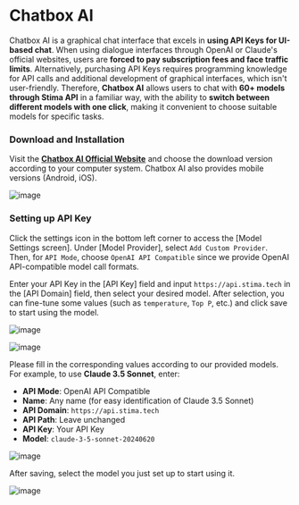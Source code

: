 # Chatbox AI

Chatbox AI is a graphical chat interface that excels in **using API Keys for UI-based chat**. When using dialogue interfaces through OpenAI or Claude's official websites, users are **forced to pay subscription fees and face traffic limits**. Alternatively, purchasing API Keys requires programming knowledge for API calls and additional development of graphical interfaces, which isn't user-friendly. Therefore, **Chatbox AI** allows users to chat with **60+ models through Stima API** in a familiar way, with the ability to **switch between different models with one click**, making it convenient to choose suitable models for specific tasks.

### Download and Installation

Visit the **[Chatbox AI Official Website](https://chatboxai.app/en)** and choose the download version according to your computer system. Chatbox AI also provides mobile versions (Android, iOS).

![image](https://hackmd.io/_uploads/HkP8MSc9A.png)

### Setting up API Key

Click the settings icon in the bottom left corner to access the [Model Settings screen]. Under [Model Provider], select `Add Custom Provider`. Then, for `API Mode`, choose `OpenAI API Compatible` since we provide OpenAI API-compatible model call formats.

Enter your API Key in the [API Key] field and input `https://api.stima.tech` in the [API Domain] field, then select your desired model. After selection, you can fine-tune some values (such as `temperature`, `Top P`, etc.) and click save to start using the model.

![image](https://hackmd.io/_uploads/S1JVicdoR.png)

![image](https://hackmd.io/_uploads/SyjvocOiR.png)

Please fill in the corresponding values according to our provided models. For example, to use **Claude 3.5 Sonnet**, enter:

* **API Mode**: OpenAI API Compatible
* **Name**: Any name (for easy identification of Claude 3.5 Sonnet)
* **API Domain**: `https://api.stima.tech`
* **API Path**: Leave unchanged
* **API Key**: Your API Key
* **Model**: `claude-3-5-sonnet-20240620`

![image](https://hackmd.io/_uploads/SkLh2qOoR.png)

After saving, select the model you just set up to start using it.

![image](https://hackmd.io/_uploads/HJeAh9_i0.png) 